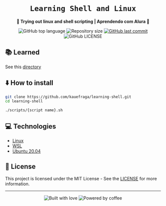 <div align="center">
  <h1><code>Learning Shell and Linux</code></h1>

  <p>
    <strong>👾 Trying out linux and shell scripting | Aprendendo com Alura 👾</strong>
  </p>

  <p>
    <img
      alt="GitHub top language"
      src="https://img.shields.io/github/languages/top/kauefraga/learning-shell.svg"
    />
    <img
      alt="Repository size"
      src="https://img.shields.io/github/repo-size/kauefraga/learning-shell.svg"
    />
    <a href="https://github.com/kauefraga/learning-shell/commits/main">
      <img
        alt="GitHub last commit"
        src="https://img.shields.io/github/last-commit/kauefraga/learning-shell.svg"
      />
    </a>
    <img
      alt="GitHub LICENSE"
      src="https://img.shields.io/github/license/kauefraga/learning-shell.svg"
    />
  </p>
</div>

## 📚 Learned

See this [directory](https://github.com/kauefraga/learning-shell/blob/main/scripts)

## ⬇️ How to install

```bash
git clone https://github.com/kauefraga/learning-shell.git
cd learning-shell

./scripts/{script name}.sh
```

## 💻 Technologies

- [Linux](https://kernel.org)
- [WSL](https://learn.microsoft.com/en-us/windows/wsl/install)
- [Ubuntu 20.04](https://ubuntu.com/download/desktop)

## 📝 License

This project is licensed under the MIT License - See the [LICENSE](https://github.com/kauefraga/learning-shell/blob/main/LICENSE) for more information.

---

<div align="center" display="flex">
  <img alt="Built with love" src="https://forthebadge.com/images/badges/built-with-love.svg">
  <img alt="Powered by coffee" src="https://forthebadge.com/images/badges/powered-by-coffee.svg">
</div>
